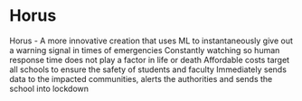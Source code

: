 # Horus
Horus - A more innovative creation that uses ML to instantaneously give out a warning signal in times of emergencies Constantly watching so human response time does not play a factor in life or death Affordable costs target all schools to ensure the safety of students and faculty Immediately sends data to the impacted communities, alerts the authorities and sends the school into lockdown

